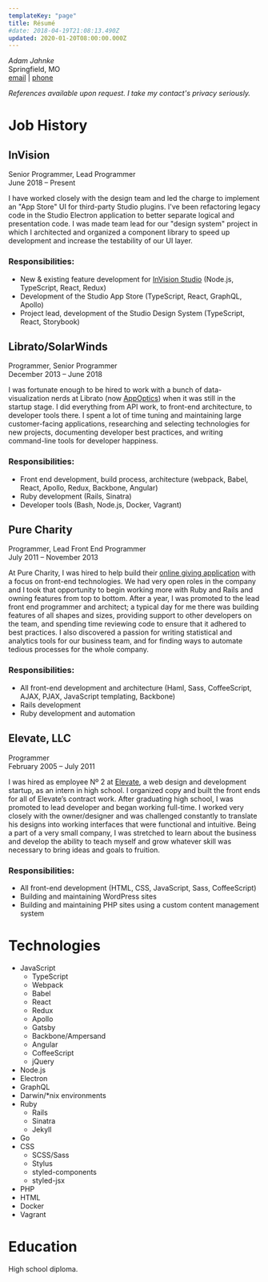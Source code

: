 ```yaml
---
templateKey: "page"
title: Résumé
#date: 2018-04-19T21:08:13.490Z
updated: 2020-01-20T08:00:00.000Z
---
```


_Adam Jahnke_  
Springfield, MO  
[<span>email</span>](mailto:adamyonk@icloud.com) | [<span>phone</span>](tel:14028179871)

_References available upon request. I take my contact's privacy seriously._

# Job History

## InVision

Senior Programmer, Lead Programmer  
June 2018 – Present

I have worked closely with the design team and led the charge to implement an
"App Store" UI for third-party Studio plugins. I've been refactoring legacy
code in the Studio Electron application to better separate logical and
presentation code. I was made team lead for our "design system" project in
which I architected and organized a component library to speed up development
and increase the testability of our UI layer.

### Responsibilities:

- New & existing feature development for [InVision
  Studio](https://www.invisionapp.com/studio)
  (Node.js, TypeScript, React, Redux)
- Development of the Studio App Store (TypeScript, React, GraphQL, Apollo)
- Project lead, development of the Studio Design System (TypeScript, React,
  Storybook)

## Librato/SolarWinds

Programmer, Senior Programmer  
December 2013 – June 2018

I was fortunate enough to be hired to work with a bunch of data-visualization
nerds at Librato (now [AppOptics](https://appoptics.com)) when it was still in
the startup stage. I did everything from API work, to front-end architecture,
to developer tools there. I spent a lot of time tuning and maintaining large
customer-facing applications, researching and selecting technologies for new
projects, documenting developer best practices, and writing command-line tools
for developer happiness.

### Responsibilities:

- Front end development, build process, architecture (webpack, Babel, React,
  Apollo, Redux, Backbone, Angular)
- Ruby development (Rails, Sinatra)
- Developer tools (Bash, Node.js, Docker, Vagrant)

## Pure Charity

Programmer, Lead Front End Programmer  
July 2011 – November 2013

At Pure Charity, I was hired to help build their
[online giving application](http://purecharity.com) with a focus on front-end
technologies. We had very open roles in the company and I took that opportunity
to begin working more with Ruby and Rails and owning features from top to
bottom. After a year, I was promoted to the lead front end programmer and
architect; a typical day for me there was building features of all shapes and
sizes, providing support to other developers on the team, and spending time
reviewing code to ensure that it adhered to best practices. I also discovered a
passion for writing statistical and analytics tools for our business team, and
for finding ways to automate tedious processes for the whole company.

### Responsibilities:

- All front-end development and architecture (Haml, Sass, CoffeeScript, AJAX,
  PJAX, JavaScript templating, Backbone)
- Rails development
- Ruby development and automation

## Elevate, LLC

Programmer  
February 2005 – July 2011

I was hired as employee Nº 2 at [Elevate](http://elevate.co), a web design
and development startup, as an intern in high school. I organized copy and
built the front ends for all of Elevate’s contract work. After graduating high
school, I was promoted to lead developer and began working full-time. I worked
very closely with the owner/designer and was challenged constantly to translate
his designs into working interfaces that were functional and intuitive. Being a
part of a very small company, I was stretched to learn about the business and
develop the ability to teach myself and grow whatever skill was necessary to
bring ideas and goals to fruition.

### Responsibilities:

- All front-end development (HTML, CSS, JavaScript, Sass, CoffeeScript)
- Building and maintaining WordPress sites
- Building and maintaining PHP sites using a custom content management system

# Technologies

- JavaScript
  - TypeScript
  - Webpack
  - Babel
  - React
  - Redux
  - Apollo
  - Gatsby
  - Backbone/Ampersand
  - Angular
  - CoffeeScript
  - jQuery
- Node.js
- Electron
- GraphQL
- Darwin/\*nix environments
- Ruby
  - Rails
  - Sinatra
  - Jekyll
- Go
- CSS
  - SCSS/Sass
  - Stylus
  - styled-components
  - styled-jsx
- PHP
- HTML
- Docker
- Vagrant

# Education

High school diploma.
